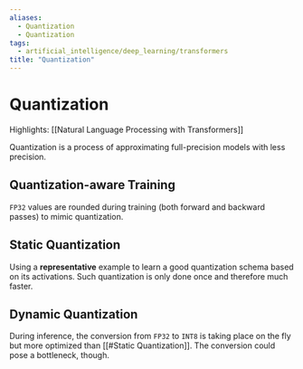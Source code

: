 ```yaml
---
aliases:
  - Quantization
  - Quantization
tags:
  - artificial_intelligence/deep_learning/transformers
title: "Quantization"
---
```


# Quantization

Highlights: [[Natural Language Processing with Transformers]]

Quantization is a process of approximating full-precision models with less precision.

## Quantization-aware Training

`FP32` values are rounded during training (both forward and backward passes) to mimic quantization.

## Static Quantization

Using a **representative** example to learn a good quantization schema based on its activations. Such quantization is only done once and therefore much faster.

## Dynamic Quantization

During inference, the conversion from `FP32` to `INT8` is taking place on the fly but more optimized than [[#Static Quantization]]. The conversion could pose a bottleneck, though.